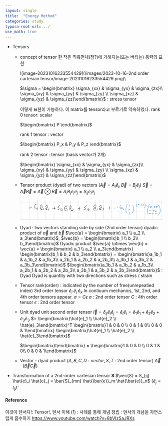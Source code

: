 ```yaml
---
layout: single
title:  "Energy Method"
categories: study
typora-root-url: ../
use_math: true
---
```


- Tensors

  - concept of tensor
    한 작은 직육면체(점?)에 가해지는(또는 버티는) 응력의 표현

    ![image-20231016233554429](/images/2023-10-16-2nd order cartesian tensor/image-20231016233554429.png)\
    
    $\sigma = \begin{bmatrix} \sigma_{xx} & \sigma_{yx} & \sigma_{zx}\\ \sigma_{xy} & \sigma_{yy} & \sigma_{zy} \\ \sigma_{xz} & \sigma_{yz} & \sigma_{zz}\end{bmatrix}$ : stress tensor
    
    이렇게 표현이 가능하다.
    이 matrix를 tensor라고 부르기로 약속하였다.
    rank 0 tensor: scalar
    
    $\begin{bmatrix} P \end{bmatrix}$ 
    
    
    
    rank 1 tensor : vector
    
    $\begin{bmatrix} P_x & P_y & P_z \end{bmatrix}$
    
    rank 2 tensor : tensor (basis vector가 2개)
    
    $\begin{bmatrix} \sigma_{xx} & \sigma_{yx} & \sigma_{zx}\\ \sigma_{xy} & \sigma_{yy} & \sigma_{zy} \\ \sigma_{xz} & \sigma_{yz} & \sigma_{zz}\end{bmatrix}$
    
    

  - Tensor product (dyad) of two vectors $(\vec{A} = A_i \hat{e}_i, \vec{B} = B_j \hat{e}_j)$
    $\vec{S} = \vec{A} \vec{B} = \vec{A} \otimes \vec{B} = A_i B_j \hat{e}_i \hat{e}_j = S_{ij} \hat{e}_i \hat{e}_j$

    <img src="/images/2023-10-16-2nd order cartesian tensor/image-20231016224715691.png" alt="image-20231016224715691" style="zoom:50%;" />

    

  - Dyad : two vectors standing side by side (2nd order tensor)
    dyadic product of $\vec{a}$ and $\vec{b}$
    $\vec{a} = \begin{bmatrix} a_1 \\ a_2 \\ a_3\end{bmatrix}$, $\vec{b} = \begin{bmatrix}b_1 \\ b_2\\ b_3\end{bmatrix}$
    Dyadic product $\vec{a} \otimes \vec{b} = \vec{a} = \begin{bmatrix} a_1 \\ a_2 \\ a_3\end{bmatrix} \begin{bmatrix}b_1 & b_2 & b_3\end{bmatrix} = \begin{bmatrix}a_1b_1 & a_1b_2 & a_1b_3\\ a_2b_1 & a_2b_2 & a_2b_3\\ a_3b_1 & a_3b_2 & a_3b_3\end{bmatrix}$
    $\begin{bmatrix}a_1b_1 & a_1b_2 & a_1b_3\\ a_2b_1 & a_2b_2 & a_2b_3\\ a_3b_1 & a_3b_2 & a_3b_3\end{bmatrix}$ : Dyad 
    Dyad is quantity with two directions such as stress / strain

  - Tensor rank(order) : indicated by the number of free(unrepeatied index) 3rd order tensor $\hat{e}_i\; \hat{e}_j\; \hat{e}_k$
    In contiuum mechanics, 1st, 2nd, and 4th order tensors appear.
    $\sigma = C\epsilon$ 
    $\sigma$ : 2nd order tensor
    $C$ : 4th order tensor
    $\epsilon$ : 2nd order tensor

  - Unit dyad unit second order tensor
    $\vec{I} = \delta_{ij}\hat{e}_i\hat{e}_j = \hat{e}_i \hat{e}_i = \hat{e}_1\hat{e}_1+ \hat{e}_2\hat{e}_2 + \hat{e}_3\hat{e}_3$
    $= \begin{bmatrix}\hat{e}_1 \\ \hat{e}_2 \\ \hat{e}_3\end{bmatrix}^T \begin{bmatrix}1 & 0 & 0 \\ 0 & 1 & 0\\ 0 & 0 & 1\end{bmatrix} \begin{bmatrix}\hat{e}_1 \\ \hat{e}_2 \\ \hat{e}_3\end{bmatrix}$

    $\begin{bmatrix}I\end{bmatrix} = \begin{bmatrix}1 & 0 & 0 \\ 0 & 1 & 0\\ 0 & 0 & 1\end{bmatrix}$

  - Vector - dyad product
    ($A,B,C,D : vector, S, T$ : 2nd order tensor)
    $\vec{A} \cdot (\vec{B}\vec{C})$

- Transformation of a 2nd-order cartesian tensor **S**
  $\vec{S} = S_{ij} \hat{e}_i \hat{e}_j = \bar{S}_{mn} \hat{\bar{e}}_m \hat{\bar{e}}_n$
  $(\hat{e}_j = l_{ij} \hat)$

#### Reference

이것이 텐서다!: Tensor!, 텐서 이해 (1) : 사례를 통해 개념 정립 : 텐서의 개념을 자연스럽게 흡수하기
https://www.youtube.com/watch?v=8bVIzSaJRXs